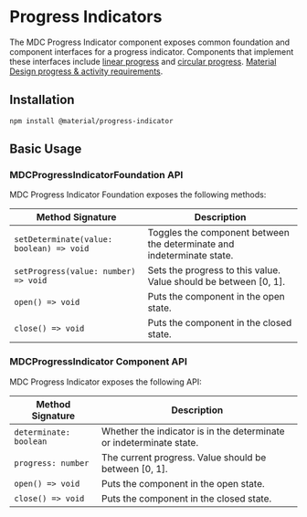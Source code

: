 <!--docs:
title: "Progress Indicator"
layout: detail
section: components
excerpt: "Material Design-styled progress indicators."
iconId: progress_linear
path: /catalog/progress-indicator/
-->

# Progress Indicators

The MDC Progress Indicator component exposes common foundation and component interfaces for a progress indicator. Components that implement these interfaces include [linear progress](https://github.com/material-components/material-components-web/tree/master/packages/mdc-linear-progress) and [circular progress](https://github.com/material-components/material-components-web/tree/master/packages/mdc-circular-progress).
[Material Design progress & activity requirements](https://material.io/go/design-progress-indicators).

## Installation

```
npm install @material/progress-indicator
```

## Basic Usage

### MDCProgressIndicatorFoundation API

MDC Progress Indicator Foundation exposes the following methods:

| Method Signature | Description |
| --- | --- |
| `setDeterminate(value: boolean) => void` | Toggles the component between the determinate and indeterminate state. |
| `setProgress(value: number) => void` | Sets the progress to this value. Value should be between [0, 1]. |
| `open() => void` | Puts the component in the open state. |
| `close() => void` | Puts the component in the closed state. |

### MDCProgressIndicator Component API

MDC Progress Indicator exposes the following API:

| Method Signature | Description |
| --- | --- |
| `determinate: boolean` | Whether the indicator is in the determinate or indeterminate state. |
| `progress: number` | The current progress. Value should be between [0, 1]. |
| `open() => void` | Puts the component in the open state. |
| `close() => void` | Puts the component in the closed state. |
